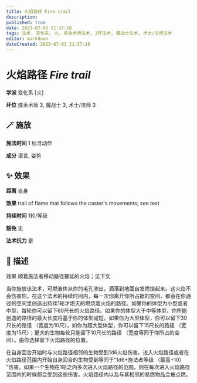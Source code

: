 ```yaml
---
title: 火焰路径 Fire trail
description: 
published: true
date: 2023-07-03 21:37:18
tags: 法术, 变化系, 火, 炼金术师法术, 3环法术, 魔战士法术, 术士/法师法术
editor: markdown
dateCreated: 2023-07-03 21:37:18
---
```


# **火焰路径** *Fire trail*

**学派** 变化系 \[火\] 

**环位** 炼金术师 3, 魔战士 3, 术士/法师 3

## 🪄 施放

**施法时间** 1 标准动作

**成分** 语言, 姿势

## ✨ 效果  

**距离** 自身 

**效果** trail of flame that follows the caster's movements; see text 

**持续时间** 1轮/等级 

**豁免** 无

**法术抗力** 是

## 📖 描述

效果              顺着施法者移动路径蔓延的火焰；见下文

当你施放该法术，可燃液体从你的毛孔渗出，滴落到地面自发燃烧起来。这火焰不会伤害你。在这个法术的持续时间内，每一次你离开你所占据的空间，都会在你通过的空间里创造出持续1轮才熄灭的燃烧着火焰的路径。如果你的体型为小型或者中型，每轮你可以留下60尺长的火焰路径。如果你的体型大于中等体型，你所能创造的路径的最大长度将基于你的体型减短。如果你为大型体型，你可以留下30尺长的路径 （宽度为10尺），如你为超大型体型，你可以留下15尺长的路径 （宽度为15尺）；更大的生物每轮只能留下10尺长的路径 （宽度等同于你所占的空间）。由你选择留下火焰路径的位置。

在自身回合开始时与火焰路径相邻的生物受到1d6火焰伤害。进入火焰路径或者在火焰路径范围内开始自身回合的生物受到等同于“1d6+施法者等级 （最高+10） ”伤害。如果一个生物在1轮之内多次进入火焰路径的范围，则在每次进入火焰路径范围内的时候都会受到这些伤害。火焰路径内以及与其相邻的易燃物品会被点燃。
    